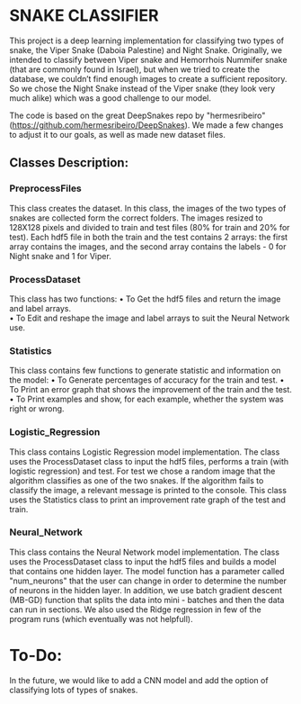 # SNAKE CLASSIFIER
This project is a deep learning implementation for classifying two types of snake, the Viper Snake (Daboia Palestine)
and Night Snake. Originally, we intended to classify between Viper snake and Hemorrhois Nummifer snake 
(that are commonly found in Israel), but when we tried to create the database, we couldn’t find enough images to create a sufficient repository.
So we chose the Night Snake instead of the Viper snake (they look very much alike) which was a good challenge to our model.

The code is based on the great DeepSnakes repo by "hermesribeiro" (https://github.com/hermesribeiro/DeepSnakes).
We made a few changes to adjust it to our goals, as well as made new dataset files.

## Classes Description:
  ### PreprocessFiles 
This class creates the dataset. In this class, the images of the two types of snakes are collected form the correct folders. The images resized to 128X128 pixels and divided to train and test files (80% for train and 20% for test). Each hdf5 file in both the train and the test contains 2 arrays: the first array contains the images, and the second array contains the labels - 0 for Night snake and 1 for Viper.

### ProcessDataset
This class has two functions: 
•	To Get the hdf5 files and return the image and label arrays.  
•	To Edit and reshape the image and label arrays to suit the Neural Network use.

### Statistics
This class contains few functions to generate statistic and information on the model:
•	To Generate percentages of accuracy for the train and test.
•	To Print an error graph that shows the improvement of the train and the test. 
•	To Print examples and show, for each example, whether the system was right or wrong.

### Logistic_Regression
This class contains Logistic Regression model implementation.
The class uses the ProcessDataset class to input the hdf5 files, performs a train (with logistic regression) and test. For test we chose a random image that the algorithm classifies as one of the two snakes. If the algorithm fails to classify the image, a relevant message is printed to the console.
This class uses the Statistics class to print an improvement rate graph of the test and train.


### Neural_Network
This class contains the Neural Network model implementation.
The class uses the ProcessDataset class to input the hdf5 files and builds a model that contains one hidden layer. The model function has a parameter called "num_neurons" that the user can change in order to determine the number of neurons in the hidden layer.
In addition, we use batch gradient descent (MB-GD) function that splits the data into mini - batches and then the data can run in sections.
We also used the Ridge regression in few of the program runs (which eventually was not helpfull).




# To-Do:
In the future, we would like to add a CNN model and add the option of classifying lots of types of snakes.


